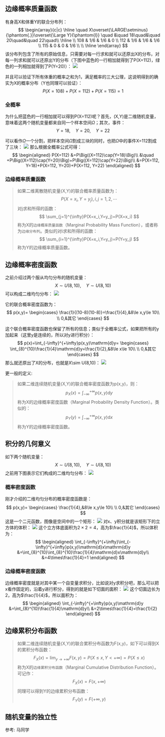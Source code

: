 
## 边缘概率质量函数
有身高X和体重Y的联合分布列：
$$
\begin{array}{c|c}
    \hline
    \quad X\overset{\LARGE\setminus}{\phantom{.}}\overset{\Large Y}{\phantom{l}} \quad &\quad 18\quad&\quad 20\quad&\quad 22\quad\\
    \hline
    \\
    108 & 1/6 & 1/6 & 0 \\
    112 & 1/6 & 1/6 & 1/6 \\
    115 & 0 & 0 & 1/6 \\
    \\
    \hline
\end{array}
$$
该分布列包含了所有的原始信息，只需要对每一行求和就可以还原出X的分布，对每一列求和就可以还原出Y的分布（下图中蓝色的一行相加就得到了P(X=112)，绿色的一列相加就得到了P(Y=20)）：
![](./probability_多维随机变量_边缘分布/1.svg)

并且可以验证下所有体重的概率之和为1，满足概率的三大公理，这说明得到的确实为X的概率分布（Y也同理可以验证）：
$$
P(X=108)+P(X=112)+P(X=115)=1
$$

### 全概率
为什么把蓝色的一行相加就可以得到P(X=112)呢？首先，(X,Y)是二维随机变量，意味着这两个随机变量都来自同一个样本空间$\Omega$；其次，事件：
$$
Y=18,\quad Y=20,\quad Y=22
$$

可以看作$\Omega$一个分割，把样本空间$\Omega$割成三块的同时，也把$\Omega$中的事件X=112割成了三块：
![](./probability_多维随机变量_边缘分布/2.svg)
那么根据全概率公式可得：
$$
\begin{aligned}
    P(X=112)
        &=P\Big((X=112)\cap(Y=18)\Big)\\
        &\quad +P\Big((X=112)\cap(Y=20)\Big)+P\Big((X=112)\cap(Y=22)\Big)\\
        &=P(X=112, Y=18)+P(X=112, Y=20)+P(X=112, Y=22)
\end{aligned}
$$

### 边缘概率质量函数
> 如果二维离散随机变量(X,Y)的联合概率质量函数为：
$$
P(X=x_i,Y=y_j),i,j=1,2,\cdots
$$
对j求和所得的函数：
$$
\sum_{j=1}^{\infty}P(X=x_i,Y=y_j)=P(X=x_i)
$$
称为X的`边缘概率质量函数`（Marginal Probability Mass Function），或者称为`边缘分布列`。类似的对i求和所得的函数：
$$
\sum_{i=1}^{\infty}P(X=x_i,Y=y_j)=P(Y=y_j)
$$
称为Y的边缘概率质量函数。



## 边缘概率密度函数
之前介绍过两个服从均匀分布的随机变量：
$$
X\sim U(8,10),\quad Y\sim U(8,10)
$$
可以构成二维均匀分布：
![](./probability_多维随机变量_边缘分布/3.png)

它的联合概率密度函数为：
$$
p(x,y)=
\begin{cases}
    \frac{1}{(10-8)(10-8)}=\frac{1}{4},&8\le x,y\le 10\\
    \\
    0,&其它
\end{cases}
$$

这个联合概率密度函数也保留了所有的信息；类似于全概率公式，如果把所有的y加起来（这里y是连续的，所以对y进行积分）：
$$
p(x)=\int_{-\infty}^{+\infty}p(x,y)\mathrm{d}y=
\begin{cases}
    \int_{8}^{10}\frac{1}{4}\mathrm{d}y=\frac{1}{2},&8\le x\le 10\\
    \\
    0,&其它
\end{cases}
$$
那么就还原出了X的分布，也就是X\sim U(8,10)：
![](./probability_多维随机变量_边缘分布/4.png)

更一般的定义:
>如果二维连续随机变量(X,Y)的联合概率密度函数为p(x,y)，则：
$$
p_X(x)=\int_{-\infty}^{+\infty}p(x,y)\mathrm{d}y
$$
称为X的边缘概率密度函数（Marginal Probability Density Function）。类似的：
$$
p_Y(y)=\int_{-\infty}^{+\infty}p(x,y)\mathrm{d}x
$$
称为Y的边缘概率密度函数。

## 积分的几何意义
如下两个随机变量：
$$
X\sim U(8,10),\quad Y\sim U(8,10)
$$
之前用下图表示它们构成的二维均匀分布：
![](./probability_多维随机变量_边缘分布/5.png)
### 概率密度函数
刚才介绍的二维均匀分布的概率密度函数是：
$$
p(x,y)=
\begin{cases}
   \frac{1}{4},&8\le x,y\le 10\\
    \\
    0,&其它
\end{cases}
$$
这是一个二元函数，图像是空间中的一个矩形：
![](./probability_多维随机变量_边缘分布/6.png)
对x、y积分就是该矩形下的立方体的体积：
![](./probability_多维随机变量_边缘分布/7.png)
这个立方体底面积为$2\times 2=4$，高为$\frac{1}{4}$，所以体积为：
$$
\begin{aligned}
    \int_{-\infty}^{+\infty}\int_{-\infty}^{+\infty}p(x,y)\mathrm{d}x\mathrm{d}y
        &=\int_{8}^{10}\int_{8}^{10}\frac{1}{4}\mathrm{d}x\mathrm{d}y\\
        &=4\times\frac{1}{4}=1
\end{aligned}
$$

### 边缘概率密度函数
边缘概率密度就是对其中某一个自变量求积分，比如说对y求积分吧，那么可以把x看作固定的，沿着y进行积分，得到的就是如下切面的面积：
![](./probability_多维随机变量_边缘分布/8.png)
这个切面边长为2，高为$\frac{1}{4}$，所以面积为：
$$
\begin{aligned}
    \int_{-\infty}^{+\infty}p(x,y)\mathrm{d}y
        &=\int_{8}^{10}\frac{1}{4}\mathrm{d}y\\
        &=2\times\frac{1}{4}=\frac{1}{2}
\end{aligned}
$$


## 边缘累积分布函数
>如果二维连续随机变量(X,Y)的联合累积分布函数为F(x,y)，如下可以得到X的累积分布函数：
$$
F_X(x)=\lim_{y\to+\infty}F(x,y)=P(X\le x,Y < +\infty)=P(X\le x)
$$
称为X的`边缘累积分布函数`（Marginal Cumulative Distribution Function）。可记作：
$$
F_X(x)=F(x,+\infty)
$$
同理可以得到Y的边缘累积分布函数：
$$
F_Y(y)=F(+\infty, y)
$$

## 随机变量的独立性




参考:
马同学